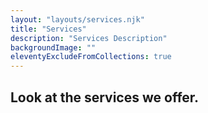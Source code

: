 ```yaml
---
layout: "layouts/services.njk"
title: "Services"
description: "Services Description"
backgroundImage: ""
eleventyExcludeFromCollections: true
---
```

## Look at the services we offer.
